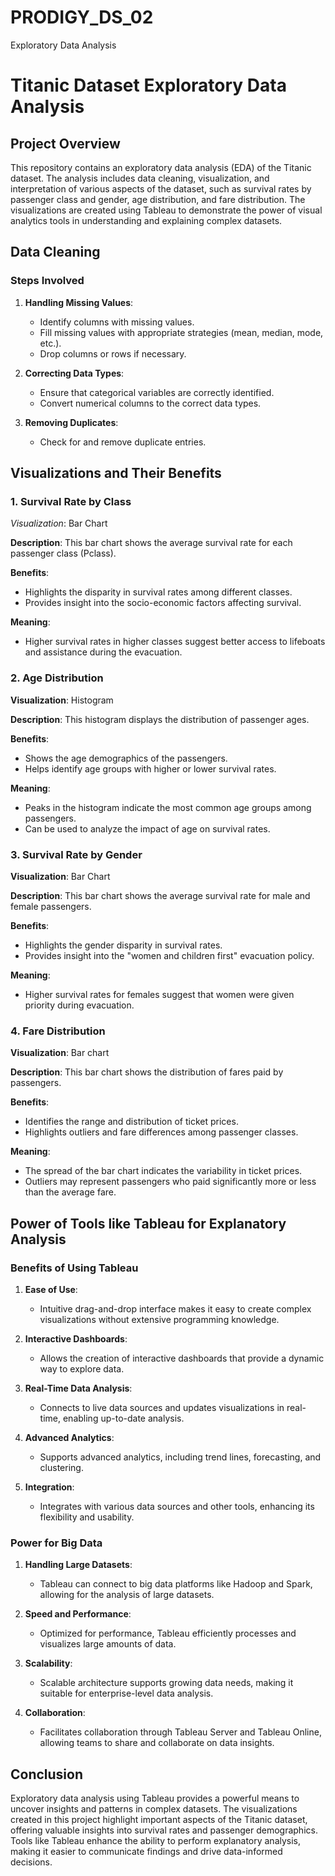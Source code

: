 # PRODIGY_DS_02
Exploratory Data Analysis

# Titanic Dataset Exploratory Data Analysis

## Project Overview

This repository contains an exploratory data analysis (EDA) of the Titanic dataset. The analysis includes data cleaning, visualization, and interpretation of various aspects of the dataset, such as survival rates by passenger class and gender, age distribution, and fare distribution. The visualizations are created using Tableau to demonstrate the power of visual analytics tools in understanding and explaining complex datasets.

## Data Cleaning

### Steps Involved

1. **Handling Missing Values**:
   - Identify columns with missing values.
   - Fill missing values with appropriate strategies (mean, median, mode, etc.).
   - Drop columns or rows if necessary.

2. **Correcting Data Types**:
   - Ensure that categorical variables are correctly identified.
   - Convert numerical columns to the correct data types.

3. **Removing Duplicates**:
   - Check for and remove duplicate entries.

## Visualizations and Their Benefits

### 1. Survival Rate by Class

*Visualization*: Bar Chart

**Description**: This bar chart shows the average survival rate for each passenger class (Pclass).

**Benefits**:
   - Highlights the disparity in survival rates among different classes.
   - Provides insight into the socio-economic factors affecting survival.

**Meaning**:
   - Higher survival rates in higher classes suggest better access to lifeboats and assistance during the evacuation.

### 2. Age Distribution

**Visualization**: Histogram

**Description**: This histogram displays the distribution of passenger ages.

**Benefits**:
   - Shows the age demographics of the passengers.
   - Helps identify age groups with higher or lower survival rates.

**Meaning**:
   - Peaks in the histogram indicate the most common age groups among passengers.
   - Can be used to analyze the impact of age on survival rates.

### 3. Survival Rate by Gender

**Visualization**: Bar Chart

**Description**: This bar chart shows the average survival rate for male and female passengers.

**Benefits**:
   - Highlights the gender disparity in survival rates.
   - Provides insight into the "women and children first" evacuation policy.

**Meaning**:
   - Higher survival rates for females suggest that women were given priority during evacuation.

### 4. Fare Distribution

**Visualization**: Bar chart

**Description**: This bar chart shows the distribution of fares paid by passengers.

**Benefits**:
   - Identifies the range and distribution of ticket prices.
   - Highlights outliers and fare differences among passenger classes.

**Meaning**:
   - The spread of the bar chart indicates the variability in ticket prices.
   - Outliers may represent passengers who paid significantly more or less than the average fare.

## Power of Tools like Tableau for Explanatory Analysis

### Benefits of Using Tableau

1. **Ease of Use**:
   - Intuitive drag-and-drop interface makes it easy to create complex visualizations without extensive programming knowledge.

2. **Interactive Dashboards**:
   - Allows the creation of interactive dashboards that provide a dynamic way to explore data.

3. **Real-Time Data Analysis**:
   - Connects to live data sources and updates visualizations in real-time, enabling up-to-date analysis.

4. **Advanced Analytics**:
   - Supports advanced analytics, including trend lines, forecasting, and clustering.

5. **Integration**:
   - Integrates with various data sources and other tools, enhancing its flexibility and usability.

### Power for Big Data

1. **Handling Large Datasets**:
   - Tableau can connect to big data platforms like Hadoop and Spark, allowing for the analysis of large datasets.

2. **Speed and Performance**:
   - Optimized for performance, Tableau efficiently processes and visualizes large amounts of data.

3. **Scalability**:
   - Scalable architecture supports growing data needs, making it suitable for enterprise-level data analysis.

4. **Collaboration**:
   - Facilitates collaboration through Tableau Server and Tableau Online, allowing teams to share and collaborate on data insights.

## Conclusion

Exploratory data analysis using Tableau provides a powerful means to uncover insights and patterns in complex datasets. The visualizations created in this project highlight important aspects of the Titanic dataset, offering valuable insights into survival rates and passenger demographics. Tools like Tableau enhance the ability to perform explanatory analysis, making it easier to communicate findings and drive data-informed decisions.
